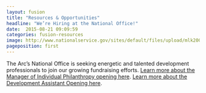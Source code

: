 ```yaml
---
layout: fusion
title: "Resources & Opportunities"
headline: "We’re Hiring at the National Office!"
date:  2015-08-21 09:09:59
categories: fusion-resources
image: http://www.nationalservice.gov/sites/default/files/upload/mlk2005_noline.jpg
pageposition: first
---
```

The Arc’s National Office is seeking energetic and talented development professionals to join our growing fundraising efforts. 
<a href="https://thearc.recruiterbox.com/jobs/fk069m1">Learn more about the Manager of Individual Philanthropy opening here</a>.
<a href="https://thearc.recruiterbox.com/jobs/fk0mupy">Learn more about the Development Assistant Opening here</a>.
